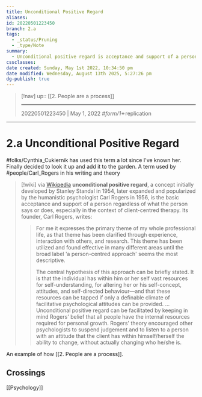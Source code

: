 ```yaml
---
title: Unconditional Positive Regard
aliases:
id: 20220501223450
branch: 2.a
tags:
  - _status/Pruning
  - _type/Note
summary:
  - Unconditional positive regard is acceptance and support of a person regardless of what they say or do. Originated in client-centered therapy.
cssclasses:
date created: Sunday, May 1st 2022, 10:34:50 pm
date modified: Wednesday, August 13th 2025, 5:27:26 pm
dg-publish: true
---
```


> [!nav]
> up:: [[2. People are a process]]
>
> ---
> 20220501223450 | May 1, 2022
> #_form/1_⚭replication

---

# 2.a Unconditional Positive Regard

#folks/Cynthia_Cukiernik has used this term a lot since I've known her. Finally decided to look it up and add it to the garden. A term used by #people/Carl_Rogers in his writing and theory

> [!wiki] via [Wikipedia](https://en.wikipedia.org/wiki/Unconditional%20positive%20regard)
 > **unconditional positive regard**, a concept initially developed by Stanley Standal in 1954, later expanded and popularized by the humanistic psychologist Carl Rogers in 1956, is the basic acceptance and support of a person regardless of what the person says or does, especially in the context of client-centred therapy. Its founder, Carl Rogers, writes:
>
 > > For me it expresses the primary theme of my whole professional life, as that theme has been clarified through experience, interaction with others, and research. This theme has been utilized and found effective in many different areas until the broad label 'a person-centred approach' seems the most descriptive.
 > >
 > > The central hypothesis of this approach can be briefly stated. It is that the individual has within him or her self vast resources for self-understanding, for altering her or his self-concept, attitudes, and self-directed behaviour—and that these resources can be tapped if only a definable climate of facilitative psychological attitudes can be provided.
> …
> Unconditional positive regard can be facilitated by keeping in mind Rogers' belief that all people have the internal resources required for personal growth. Rogers' theory encouraged other psychologists to suspend judgement and to listen to a person with an attitude that the client has within himself/herself the ability to change, without actually changing who he/she is.

An example of how [[2. People are a process]].

## Crossings

[[Psychology]]
